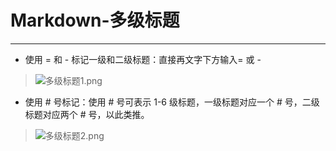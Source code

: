 # Markdown-多级标题
***
+ 使用 = 和 - 标记一级和二级标题：直接再文字下方输入= 或 -  
>![多级标题1.png](https://github.com/520171/note/blob/master/Markdown/imgs/多级标题1.png)  
+ 使用 # 号标记：使用 # 号可表示 1-6 级标题，一级标题对应一个 # 号，二级标题对应两个 # 号，以此类推。  
>![多级标题2.png](https://github.com/520171/note/blob/master/Markdown/imgs/多级标题2.png)  
